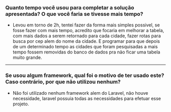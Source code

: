 ### Quanto tempo você usou para completar a solução apresentada? O que você faria se tivesse mais tempo?

- Levou em torno de 2h, tentei fazer da forma mais simples possivel, se fosse fazer com mais tempo, acredito que focaria em melhorar a tabela, com mais dados a serem retornado para cada cidade, fazer rotas para busca por cep alem do nome da cidade. E programar para que depois de um determinado tempo as cidades que foram pesquisadas a mais tempo fossem removidas do banco de dados pra não ficar uma tabela muito grande.

----

### Se usou algum framework, qual foi o motivo de ter usado este? Caso contrário, por que não utilizou nenhum?

- Não foi utilizado nenhum framework alem do Laravel, não houve necessidade, laravel possuia todas as necessidades para efetuar esse projeto.